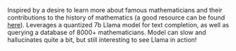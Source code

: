 Inspired by a desire to learn more about famous mathematicians and their contributions to the history of mathematics (a good resource can be found [here](https://mathigon.org/timeline)). Leverages a quantized 7b Llama model for text completion, as well as querying a database of 8000+ mathematicians. Model can slow and hallucinates quite a bit, but still interesting to see Llama in action!
